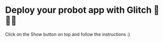# Deploy your probot app with Glitch 🤖🎏✨

Click on the Show button on top and follow the instructions :)
